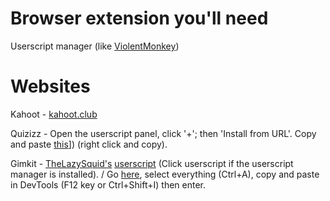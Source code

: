 # Browser extension you'll need

Userscript manager (like [ViolentMonkey](https://violentmonkey.github.io/get-it/))

# Websites

Kahoot - [kahoot.club](https://kahoot.club)

Quizizz - Open the userscript panel, click '+'; then 'Install from URL'. Copy and paste [this](https://raw.githubusercontent.com/gbaranski/quizizz-cheat/refs/heads/master/scripts/tampermonkey-alternative-method.js)]) (right click and copy).

Gimkit - [TheLazySquid's](https://github.com/TheLazySquid/GimkitCheat) [userscript](https://raw.githubusercontent.com/TheLazySquid/GimkitCheat/main/build/bundle.user.js) (Click userscript if the userscript manager is installed). / Go [here](https://raw.githubusercontent.com/pogforgor/cool-sites/refs/heads/main/cheatnetwork-gimkit.js), select everything (Ctrl+A), copy and paste in DevTools (F12 key or Ctrl+Shift+I) then enter.
